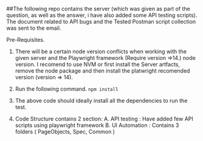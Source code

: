 ##The following repo contains the server (which was given as part of the question, as well as the answer, i have also added some API testing scripts). The document related to API bugs and the Tested Postman script collection was sent to the email. 

Pre-Requisites. 
1. There will be a certain node version conflicts when working with the given server and the Playwright framework (Require version =>14.) node version. I recomend to use NVM or first install the Server artfacts, remove the node package and then install the platwright recomended version (version => 14). 

2. Run the following command.
    `npm install`
3. The above code should ideally install all the dependencies to run the test.
4. Code Structure contains 2 section: 
    A. API testing : Have added few API scripts using playwright framework
    B. UI Automation : Contains 3 folders ( PageObjects, Spec, Common )
                                        
